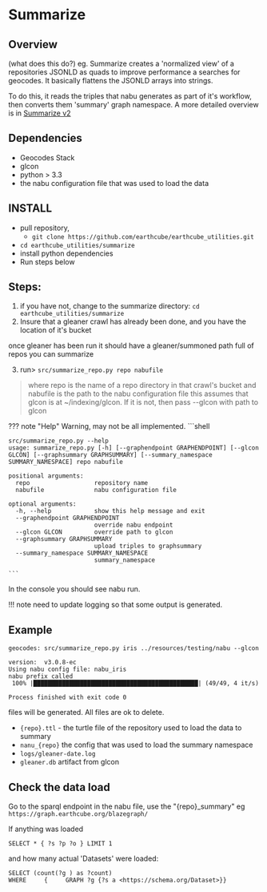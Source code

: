 # Summarize

## Overview
(what does this do?) eg. 
Summarize creates a 'normalized view' of a repositories JSONLD as quads to improve
performance a searches for geocodes. It basically flattens the JSONLD arrays into strings.

To do this, it reads the triples that nabu generates as part of it's workflow, then 
converts them  'summary' graph namespace.
A more detailed overview is in [Summarize v2](./v2_proposal.md)

## Dependencies
* Geocodes Stack
* glcon
* python > 3.3
* the nabu configuration file that was used to load the data

## INSTALL

* pull repository,
    * `git clone https://github.com/earthcube/earthcube_utilities.git`
* `cd earthcube_utilities/summarize`
* install python dependencies
* Run steps below

## Steps: 
 
1. if you have not, change to the summarize directory: `cd  earthcube_utilities/summarize`
2. Insure that a gleaner crawl has already been done, and you have the location of it's bucket

once gleaner has been run it should have a gleaner/summoned path full of repos you can summarize

3. run> `src/summarize_repo.py repo nabufile`
> where repo is the name of a repo directory in that crawl's bucket and nabufile is the path to the nabu configuration file
> this assumes that glcon is at ~/indexing/glcon. If it is not, then pass --glcon with path to glcon

??? note "Help"
    Warning, may not be all implemented.
    ```shell
    
    src/summarize_repo.py --help
    usage: summarize_repo.py [-h] [--graphendpoint GRAPHENDPOINT] [--glcon GLCON] [--graphsummary GRAPHSUMMARY] [--summary_namespace SUMMARY_NAMESPACE] repo nabufile
    
    positional arguments:
      repo                  repository name
      nabufile              nabu configuration file
    
    optional arguments:
      -h, --help            show this help message and exit
      --graphendpoint GRAPHENDPOINT
                            override nabu endpoint
      --glcon GLCON         override path to glcon
      --graphsummary GRAPHSUMMARY
                            upload triples to graphsummary
      --summary_namespace SUMMARY_NAMESPACE
                            summary_namespace

    ```

In the console you should see nabu run. 

!!! note 
    need to update logging so that some output is generated.

## Example

```shell
geocodes: src/summarize_repo.py iris ../resources/testing/nabu --glcon

version:  v3.0.8-ec
Using nabu config file: nabu_iris
nabu prefix called
 100% |██████████████████████████████████████████████| (49/49, 4 it/s)

Process finished with exit code 0

```

files will be generated. All files are ok to delete.
* `{repo}.ttl` - the turtle file of the repository used to load the data to summary
* `nanu_{repo}` the config that was used to load the summary namespace
* `logs/gleaner-date.log`  
* `gleaner.db`  artifact from glcon


## Check the data load
Go to  the sparql endpoint in the nabu file, use the "{repo}_summary" 
eg `https://graph.earthcube.org/blazegraph/`

If anything was loaded
```sparql
SELECT * { ?s ?p ?o } LIMIT 1
```

and how many actual 'Datasets' were loaded:
```sparql
SELECT (count(?g ) as ?count) 
WHERE     {     GRAPH ?g {?s a <https://schema.org/Dataset>}}
```

